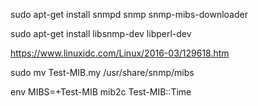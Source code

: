 sudo apt-get install snmpd snmp snmp-mibs-downloader

sudo apt-get install libsnmp-dev libperl-dev

https://www.linuxidc.com/Linux/2016-03/129618.htm

sudo mv Test-MIB.my /usr/share/snmp/mibs

env MIBS=+Test-MIB mib2c Test-MIB::Time
